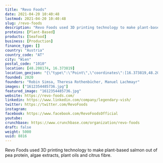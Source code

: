 ```yaml
---
title: "Revo Foods"
date: 2021-04-20 10:40:48
lastmod: 2021-04-20 10:40:48
slug: /revo-foods
description: "Revo Foods used 3D printing technology to make plant-based salmon out of pea protein, algae extracts, plant oils and citrus fibre."
proteins: [Plant-Based]
products: [Seafood]
business: [Production]
finance_type: []
country: "Austria"
country_code: "AT"
city: "Wien"
postal_code: "1010"
location: [48.208174, 16.373819]
location_geojson: "{\"type\":\"Point\",\"coordinates\":[16.373819,48.208174]}"
founded: 2020
founders: "Robin Simsa, Theresa Rothenbücher, Manuel Lachmayr"
images: ["1612354485736.jpg"]
featured_image: "1612354485736.jpg"
website: https://revo-foods.com/
linkedin: https://www.linkedin.com/company/legendary-vish/
twitter: https://twitter.com/RevoFoods
instagram: 
facebook: https://www.facebook.com/RevoFoodsOfficial
youtube: 
crunchbase: https://www.crunchbase.com/organization/revo-foods
draft: false
weight: 5000
uuid: 8816
---
```

Revo Foods used 3D printing technology to make plant-based salmon out of pea protein, algae extracts, plant oils and citrus fibre.
